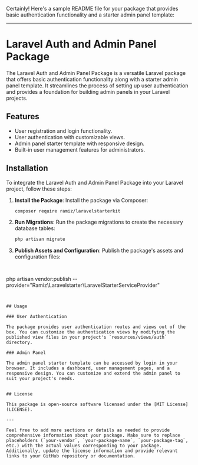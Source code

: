 Certainly! Here's a sample README file for your package that provides basic authentication functionality and a starter admin panel template:

---

# Laravel Auth and Admin Panel Package

The Laravel Auth and Admin Panel Package is a versatile Laravel package that offers basic authentication functionality along with a starter admin panel template. It streamlines the process of setting up user authentication and provides a foundation for building admin panels in your Laravel projects.

## Features

- User registration and login functionality.
- User authentication with customizable views.
- Admin panel starter template with responsive design.
- Built-in user management features for administrators.

## Installation

To integrate the Laravel Auth and Admin Panel Package into your Laravel project, follow these steps:

1. **Install the Package**:
   Install the package via Composer:

   ```bash
   composer require ramiz/laravelstarterkit
   ```

2. **Run Migrations**:
   Run the package migrations to create the necessary database tables:


   ```bash
   php artisan migrate
   ```


3. **Publish Assets and Configuration**:
   Publish the package's assets and configuration files:

   ```bash
  
  php artisan vendor:publish --provider="Ramiz\Laravelstarter\LaravelStarterServiceProvider"
  
  
   ```


## Usage

### User Authentication

The package provides user authentication routes and views out of the box. You can customize the authentication views by modifying the published view files in your project's `resources/views/auth` directory.

### Admin Panel

The admin panel starter template can be accessed by login in your browser. It includes a dashboard, user management pages, and a responsive design. You can customize and extend the admin panel to suit your project's needs.


## License

This package is open-source software licensed under the [MIT License](LICENSE).

---

Feel free to add more sections or details as needed to provide comprehensive information about your package. Make sure to replace placeholders (`your-vendor`, `your-package-name`, `your-package-tag`, etc.) with the actual values corresponding to your package. Additionally, update the license information and provide relevant links to your GitHub repository or documentation.